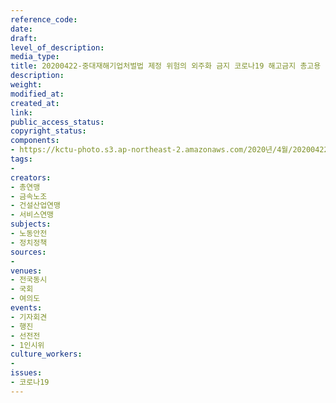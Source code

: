 ```yaml
---
reference_code: 
date: 
draft: 
level_of_description: 
media_type: 
title: 20200422-중대재해기업처벌법 제정 위험의 외주화 금지 코로나19 해고금지 총고용 보장 촉구 4.22 민주노총 전국 공동행동
description: 
weight: 
modified_at: 
created_at: 
link: 
public_access_status: 
copyright_status: 
components:
- https://kctu-photo.s3.ap-northeast-2.amazonaws.com/2020년/4월/20200422-중대재해기업처벌법+제정+위험의+외주화+금지+코로나19+해고금지+총고용+보장+촉구+4.22+민주노총+전국+공동행동/_CTU6751.jpg
tags:
- 
creators:
- 총연맹
- 금속노조
- 건설산업연맹
- 서비스연맹
subjects:
- 노동안전
- 정치정책
sources:
- 
venues:
- 전국동시
- 국회
- 여의도
events:
- 기자회견
- 행진
- 선전전
- 1인시위
culture_workers:
- 
issues:
- 코로나19
---
```

